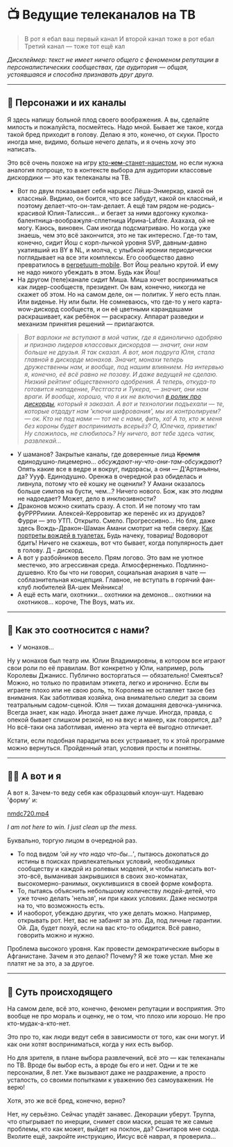 # 📺 Ведущие телеканалов на ТВ

> В рот я ебал ваш первый канал
> И второй канал тоже в рот ебал
> Третий канал — тоже тот ещё кал

*Дисклеймер: текст не имеет ничего общего с феноменом репутации в персоналистических сообществах, где аудитория — общая, устоявшаяся и способна признавать друг друга.*

---

## 🤡 Персонажи и их каналы

Я здесь напишу больной плод своего воображения. А вы, сделайте милость и пожалуйста, посмейтесь. Надо мной. Бывает же такое, когда такой бред приходит в голову. Делаю я это, конечно, от скуки. Просто иногда мне, видимо, больше нечего делать, и я очень хочу это написать.

Это всё очень похоже на игру [кто-~~кем~~-станет-нацистом](http://kermlinrussia.com/kto-staniet-natsistom/), но если нужна аналогия попроще, то в контексте выбора для аудитории классовые дискордики — это как телеканалы на ТВ.

- Вот по двум показывает себя нарцисс Лёша-Энмеркар, какой он классный. Видимо, он боится, что все забудут, какой он классный, и поэтому делает-что-он-там-делает. А ещё там рядом не-родись-красивой Юлия-Талиссия... и бегает за ними вдогонку куколка-балентница-воображуля-сплетница Ирина-Lafdre. Ахахаха, ой не могу. Каюсь, виновен. Сам иногда подсматриваю. Но когда уже знаешь, чем это всё закончится, это не так интересно. Где-то там, конечно, сидит Йош с корп-лычкой уровня SVP, давным-давно укативший из BY в NL, и молча, с улыбкой иронии периодически поглядывает на все эти комплексы. Его сообщество давно превратилось в [perpetuum-mobile](https://ru.wikipedia.org/wiki/Вечный_двигатель). Вот Йош реально крутой. И ему не надо никого убеждать в этом. Будь как Йош!
- На другом (теле)канале сидит Миша. Миша хочет восприниматься как лидер-сообществ, президент. Он вам, конечно, никогда не скажет об этом. Но на самом деле, он — политик. У него есть план. Или виденье. Ну или были. Не сомневаюсь, что где-то у него карта-wow-дискорд сообществ, и он её цветными карандашами раскрашивает, как ребёнок — раскраску. Аппарат разведки и механизм принятия решений — прилагаются.

> *Вот варлоки не вступают в мой чатик, где я единолично одобряю и признаю лидеров классовых дискордов — значит, они нам больше не друзья. Я так сказал. А вот, моя подруга Юля, стала главной в дискорде монахов. Значит, монахи теперь дружественны нам, и вообще, под нашим влиянием. На интервью я, конечно, её всё равно не позову. И даже ведущей не сделаю. Низкий рейтинг общественного одобрения. А теперь, откуда-то готовится нападение, Рестгаста и Тукера, — значит, они нам враги. И вообще, хорошо, что я их не включил [в ролик про дискорды](https://www.youtube.com/watch?v=0M_fbpF4z8E), который я заказал. А вот и технологии подъехали — те, которые отдадут нам 'ключи шифрования', мы их контролируем? — ок. Кто не под нами — тот не с нами, фить, ха! А то, кто ж меня без короны будет воспринимать всерьёз? О, Юлечка, приветик! Ну сложилось, не слюбилось? Ну ничего, вот тебе здесь чатик, развлекай...*

- У шаманов? Закрытые каналы, где доверенные лица ~~Кремля~~ единодушно-лицемерно... *обсуждают-ну-что-они-там-обсуждают*? Опять какие все в ведре и вокруг, пидорасы, а они — Д'Артаньяны, да? Уууф. Единодушно. Оренжа в очередной раз обиделась и ливнула, потому что её кошку не оценили? У Амани оказалось больше симпов на бусти, чем...? Ничего нового. Бож, как это людям не надоедает? Может, дело в инклюзивности?
- Драконов можно скипать сразу. А стоп. И не потому что там фуРРРРииии. Алексей-Керровитар же перенёс их из друидов? Фурри — это УТП. Открыто. Смело. Прогрессивно... Но бля, даже здесь Вождь-Дракон-Шаман Амани смотрит на тебя сверху. [Как портреты вождей в туалетах.](https://youtu.be/IC0-h3cj8YY?t=91) Будь начеку, товарищ! Водоворот бдитъ! Ничего не скажешь, вот что бывает, когда популярность дает в голову. Д - дискорд.
- А вот у разбойников весело. Прям логово. Это вам не уютное местечко, это агрессивная среда. Атмосферненько. Подлинно-душевно. Кто бы что ни говорил, социальная анархия в чате — соблазнительная концепция. Главное, не вступать в горячий фан-клуб любителей ВА-шек Мейникса!
- А ещё есть маги, охотники... охотники на демонов... охотники на охотников... короче, The Boys, мать их.

---

## 🥋 Как это соотносится с нами?

- У монахов...

Ну у монахов был театр им. Юлии Владимировны, в котором все играют свои роли по её правилам. Вот конкретно у Юли, например, роль Королевы Джанисс. Публично восторгаться — обязательно! Смеяться? Можно, но только по правилам этикета, легко и иронично. Если вы играете плохо или не свою роль, то Королева не оставляет такое без внимания. Как заботливая хозяйка, она внимательно следит за своим театральным садом-сценой. Юля — тихая домашняя девочка-умничка. Всегда знает, как надо. Иногда знает даже лучше. Иногда, правда, с опекой бывает слишком резкой, но на вкус и манер, как говорится, да? Но всё-таки она заботливая, именно эта черта её выгодно отличает.

Кстати, если подобная парадигма всех устраивает, то к этой программе можно вернуться. Пройденный этап, условия просты и понятны.

---

## 🤹‍♂️ А вот и я

А вот я. Зачем-то веду себя как образцовый клоун-шут. Надеваю 'форму' и:

[nmdc720.mp4](../..//images/assets/nmdc720.mp4)

*I am not here to win. I just clean up the mess.*

Буквально, торгую лицом в очередной раз.

- То под видом *'ой ну что надо что-бы...'*, пытаюсь докопаться до истины в поисках привлекательных условий, необходимых сообществу и каждой из ролевых моделей, и чтобы написать вот-это-всё, выманивая закрывшихся в своих эхо-комнатах, высокомерно-ранимых, окуклившихся в своей форме комфорта.
- То, пытаясь объяснить небольшому количеству людей-детей, что уже точно делать 'нельзя', ни при каких условиях. Даже несмотря на то, что возможность есть.
- И наоборот, убеждаю других, что уже делать можно. Например, открывать рот. Нет, вас не забанят за это. Да, под личные гарантии. Ой. Да, будет похуй, если на вас кто-то обидится. Всё равно, говорить можно и нужно.

Проблема высокого уровня. Как провести демократические выборы в Афганистане.
Зачем я это делаю? Почему? Я же тоже устал. Мне же платят не за это, а за другое.

---

## 🧠 Суть происходящего

На самом деле, всё это, конечно, феномен репутации и восприятия. Это вообще не про мораль и оценку, не о том, что плохо или хорошо. Не про кто-мудак-а-кто-нет.

Это про то, как люди ведут себя в зависимости от того, как они могут. И как они хотят восприниматься, когда у них есть выбор.

Но для зрителя, в плане выбора развлечений, всё это — как телеканалы по ТВ. Вроде бы выбор есть, а вроде бы его и нет. Одни и те же персоналии, 8 лет. Уже вызывают даже не раздражение, а просто усталость, со своими попытками к уважению без самоуважения. Не верю!

Хотя, это же всё бред, конечно, верно?

Нет, ну серьёзно. Сейчас упадёт занавес. Декорации уберут. Труппа, что отыгрывает по инерции, снимет свои маски, решая те же самые проблемы, кто как может, выйдет на поклон, да? Санитаров мне сюда. Вколите ещё, закройте инструкцию, Иисус всё наврал, я проверила...

